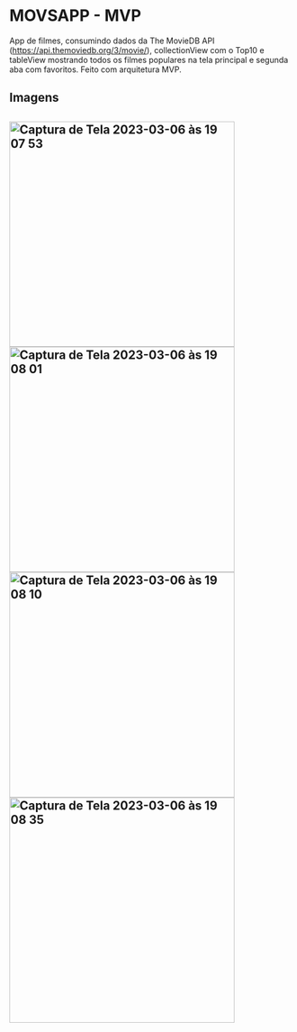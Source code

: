 # MOVSAPP - MVP 

App de filmes, consumindo dados da The MovieDB API (https://api.themoviedb.org/3/movie/), collectionView com o Top10 e tableView mostrando todos os filmes populares na tela principal e segunda aba com favoritos. Feito com arquitetura MVP.


<h2>Imagens<h2>
<img width="400" alt="Captura de Tela 2023-03-06 às 19 07 53" src="https://user-images.githubusercontent.com/107012585/223247383-e1b1da35-469a-42e5-85d3-1947235d86f2.png">

<img width="400" alt="Captura de Tela 2023-03-06 às 19 08 01" src="https://user-images.githubusercontent.com/107012585/223247496-2d1417de-e15b-44a3-9111-861bb84b759d.png">
 
<img width="400" alt="Captura de Tela 2023-03-06 às 19 08 10" src="https://user-images.githubusercontent.com/107012585/223247524-e706f82a-d29c-4d80-b833-283f9f1c3d69.png">

<img width="400" alt="Captura de Tela 2023-03-06 às 19 08 35" src="https://user-images.githubusercontent.com/107012585/223247621-8293c152-2682-45c6-8039-cc69e8914d25.png">
